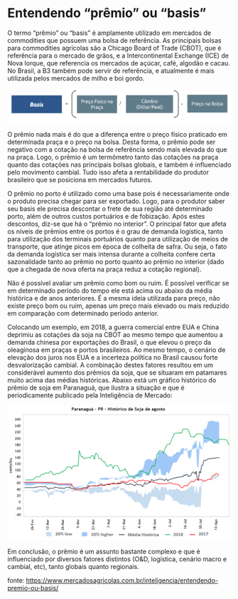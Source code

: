 # Entendendo “prêmio” ou “basis”  

O termo “prêmio” ou “basis” é amplamente utilizado em mercados de commodities que possuem uma bolsa de referência. As principais bolsas para commodities agrícolas são a Chicago Board of Trade (CBOT), que é referência para o mercado de grãos, e a Intercontinental Exchange (ICE) de Nova Iorque, que referencia os mercados de açúcar, café, algodão e cacau. No Brasil, a B3 também pode servir de referência, e atualmente é mais utilizada pelos mercados de milho e boi gordo.  

![](2-2.bmp)

O prêmio nada mais é do que a diferença entre o preço físico praticado em determinada praça e o preço na bolsa. Desta forma, o prêmio pode ser negativo com a cotação na bolsa de referência sendo mais elevada do que na praça. Logo, o prêmio é um termômetro tanto das cotações na praça quanto das cotações nas principais bolsas globais, e também é influenciado pelo movimento cambial. Tudo isso afeta a rentabilidade do produtor brasileiro que se posiciona em mercados futuros.  

O prêmio no porto é utilizado como uma base pois é necessariamente onde o produto precisa chegar para ser exportado. Logo, para o produtor saber seu basis ele precisa descontar o frete de sua região até determinado porto, além de outros custos portuários e de fobização. Após estes descontos, diz-se que há o “prêmio no interior”. O principal fator que afeta os níveis de prêmios entre os portos é o grau de demanda logística, tanto para utilização dos terminais portuários quanto para utilização de meios de transporte, que atinge picos em época de colheita de safra. Ou seja, o fato da demanda logística ser mais intensa durante a colheita confere certa sazonalidade tanto ao prêmio no porto quanto ao prêmio no interior (dado que a chegada de nova oferta na praça reduz a cotação regional).  

Não é possível avaliar um prêmio como bom ou ruim. É possível verificar se em determinado período do tempo ele está acima ou abaixo da média histórica e de anos anteriores. É a mesma ideia utilizada para preço, não existe preço bom ou ruim, apenas um preço mais elevado ou mais reduzido em comparação com determinado período anterior.  

Colocando um exemplo, em 2018, a guerra comercial entre EUA e China deprimiu as cotações da soja na CBOT ao mesmo tempo que aumentou a demanda chinesa por exportações do Brasil, o que elevou o preço da oleaginosa em praças e portos brasileiros. Ao mesmo tempo, o cenário de elevação dos juros nos EUA e a incerteza política no Brasil causou forte desvalorização cambial. A combinação destes fatores resultou em um considerável aumento dos prêmios da soja, que se situaram em patamares muito acima das médias históricas. Abaixo está um gráfico histórico do prêmio de soja em Paranaguá, que ilustra a situação e que é periodicamente publicado pela Inteligência de Mercado:

![](1-1.bmp)

Em conclusão, o prêmio é um assunto bastante complexo e que é influenciado por diversos fatores distintos (O&D, logística, cenário macro e cambial, etc), tanto globais quanto regionais.

fonte: https://www.mercadosagricolas.com.br/inteligencia/entendendo-premio-ou-basis/
